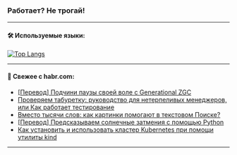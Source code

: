 ### Работает? Не трогай!

---
<!--
#### 🛠️ Technical stack:

![Java](https://img.shields.io/badge/Java-informational?logo=Oracle&style=flat&logoColor=white&color=FF4500)
![Kotlin](https://img.shields.io/badge/Kotlin-informational?logo=Kotlin&style=flat&logoColor=white&color=774D97)
![TS](https://img.shields.io/badge/TypeScript-informational?logo=typeScript&style=flat&logoColor=black&color=017acc)
![Python](https://img.shields.io/badge/Python-informational?logo=Python&style=flat&logoColor=black&color=ffdd54) <br>
![Spring](https://img.shields.io/badge/Spring-informational?logo=Spring&style=flat&logoColor=white&color=6DB33F) 
![SpringBoot](https://img.shields.io/badge/SpringBoot-informational?logo=SpringBoot&style=flat&logoColor=white&color=6DB33F)
![Nest](https://img.shields.io/badge/NestJS-informational?logo=NestJS&style=flat&logoColor=white&color=E0234E) 
![NodeJS](https://img.shields.io/badge/NodeJS-informational?logo=node.js&style=flat&logoColor=white&color=70A760)<br>
![PostgreSQL](https://img.shields.io/badge/PostgreSQL-informational?logo=PostgreSQL&style=flat&logoColor=white&color=DAA520)
![MongoDB](https://img.shields.io/badge/MongoDB-informational?logo=MongoDB&style=flat&logoColor=white&color=870000)
![Apache](https://img.shields.io/badge/Apache-informational?logo=apache&style=flat&logoColor=white&color=f74e28)

___ 
-->

#### 🛠️ Используемые языки:

[![Top Langs](https://github-readme-stats-u2qms2cxw-advtsettinggmailcoms-projects.vercel.app/api/top-langs/?username=zloylis&langs_count=10&hide_title=true&title_color=e6edf3&size_weight=0.5&count_weight=0.5&layout=compact&hide_progress=true&hide_border=true&theme=dracula)](https://github.com/zloylis)

<!---


####  :octocat:&nbsp;&nbsp; Статистика:

![GitHub stats](https://github-readme-stats-u2qms2cxw-advtsettinggmailcoms-projects.vercel.app/api?username=zloylis&show_icons=true&hide_border=true&theme=dracula&title_color=e6edf3&include_all_commits=true&count_private=true&hide_rank=false&hide_title=true&rank_icon=github)
-->
---

#### 💬 Свежее с habr.com:

<!-- BLOG-POST-LIST:START -->
- [[Перевод] Подчини паузы своей воле с Generational ZGC](https://habr.com/ru/companies/spring_aio/articles/844048/?utm_source=habrahabr&utm_medium=rss&utm_campaign=844048)
- [Проверяем табуретку: руководство для нетерпеливых менеджеров, или Как работает тестирование](https://habr.com/ru/companies/samolet/articles/841906/?utm_source=habrahabr&utm_medium=rss&utm_campaign=841906)
- [Вместо тысячи слов: как картинки помогают в текстовом Поиске?](https://habr.com/ru/companies/okko/articles/844040/?utm_source=habrahabr&utm_medium=rss&utm_campaign=844040)
- [[Перевод] Предсказываем солнечные затмения с помощью Python](https://habr.com/ru/companies/ncloudtech/articles/843788/?utm_source=habrahabr&utm_medium=rss&utm_campaign=843788)
- [Как установить и использовать кластер Kubernetes при помощи утилиты kind](https://habr.com/ru/companies/first/articles/844002/?utm_source=habrahabr&utm_medium=rss&utm_campaign=844002)
<!-- BLOG-POST-LIST:END -->

---
